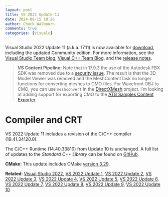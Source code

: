 ```yaml
---
layout: post
title: VS 2022 Update 11
date: 2024-08-15 10:26
author: Chuck Walbourn
comments: true
categories: [visualc]
---
```


Visual Studio 2022 Update 11 (a.k.a. 17.11) is now available for [download](https://visualstudio.microsoft.com/downloads/), including the updated Community edition. For more information, see the [Visual Studio Team blog](https://devblogs.microsoft.com/visualstudio/visual-studio-2022-v17-11-your-feedback-in-action/), [Visual C++ Team Blog](https://devblogs.microsoft.com/cppblog/whats-new-for-c-developers-in-visual-studio-2022-17-11/), and the [release notes](https://learn.microsoft.com/visualstudio/releases/2022/release-notes).

<!--more-->

> **VS Content Pipeline:** Note that in 17.9.3 the use of the Autodesk FBX SDK was removed due to a [security issue](https://msrc.microsoft.com/update-guide/vulnerability/CVE-2023-27911). The result is that the 3D Model Viewer was removed and the MeshContentTask no longer functions for converting meshes to CMO files. For Wavefront OBJ to CMO, you can use `meshconvert` in the [DirectXMesh](https://github.com/microsoft/DirectXMesh) project. I'm looking at adding support for exporting CMO to the [ATG Samples Content Exporter](https://github.com/walbourn/contentexporter/issues/23).

<h1>Compiler and CRT</h1>

VS 2022 Update 11 includes a revision of the C/C++ compiler (19.41.34120.0).

The C/C++ Runtime (14.40.33810) from Update 10 is unchanged. A full list of updates to the *Standard C++ Library* can be found on [GitHub](https://github.com/microsoft/STL/wiki/Changelog#vs-2022-1711).

<strong>CMake:</strong> This update includes CMake [version 3.29](https://cmake.org/cmake/help/v3.29/release/3.29.html).

<strong>Related</strong>: <a href="https://walbourn.github.io/visual-studio-2022/">Visual Studio 2022</a>, <a href="https://walbourn.github.io/vs-2022-update-1/">VS 2022 Update 1</a>, <a href="https://walbourn.github.io/vs-2022-update-2/">VS 2022 Update 2</a>, <a href="https://walbourn.github.io/vs-2022-update-3/">VS 2022 Update 3</a>, <a href="https://walbourn.github.io/vs-2022-update-4/">VS 2022 Update 4</a>, <a href="https://walbourn.github.io/vs-2022-update-5/">VS 2022 Update 5</a>, <a href="https://walbourn.github.io/vs-2022-update-6/">VS 2022 Update 6</a>, <a href="https://walbourn.github.io/vs-2022-update-7/">VS 2022 Update 7</a>, <a href="https://walbourn.github.io/vs-2022-update-8/">VS 2022 Update 8</a>, <a href="https://walbourn.github.io/vs-2022-update-9/">VS 2022 Update 9</a>, <a href="https://walbourn.github.io/vs-2022-update-10/">VS 2022 Update 10</a>

